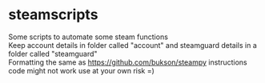# steamscripts
Some scripts to automate some steam functions <br />
Keep account details in folder called "account" and steamguard details in a folder called "steamguard" <br />
Formatting the same as https://github.com/bukson/steampy instructions <br />
code might not work use at your own risk =)
